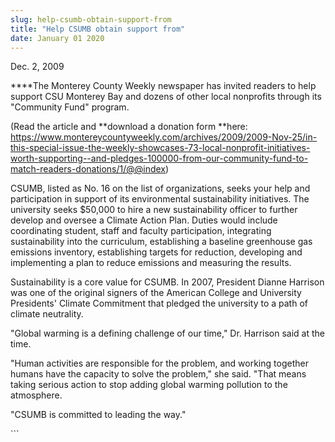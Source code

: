 ```yaml
---
slug: help-csumb-obtain-support-from
title: "Help CSUMB obtain support from"
date: January 01 2020
---
```


 
<p>Dec. 2, 2009</p>
<p>
  ****The Monterey County Weekly newspaper has invited readers to help support
  CSU Monterey Bay and dozens of other local nonprofits through its "Community
  Fund" program.
</p>
<p>
  (Read the article and **download a donation form **here:
  <a
    href="https://www.montereycountyweekly.com/archives/2009/2009-Nov-25/in-this-special-issue-the-weekly-showcases-73-local-nonprofit-initiatives-worth-supporting--and-pledges-100000-from-our-community-fund-to-match-readers-donations/1/@@index"
    >https://www.montereycountyweekly.com/archives/2009/2009-Nov-25/in-this-special-issue-the-weekly-showcases-73-local-nonprofit-initiatives-worth-supporting--and-pledges-100000-from-our-community-fund-to-match-readers-donations/1/@@index</a
  >)
</p>
<p>
  CSUMB, listed as No. 16 on the list of organizations, seeks your help and
  participation in support of its environmental sustainability initiatives. The
  university seeks $50,000 to hire a new sustainability officer to further
  develop and oversee a Climate Action Plan. Duties would include coordinating
  student, staff and faculty participation, integrating sustainability into the
  curriculum, establishing a baseline greenhouse gas emissions inventory,
  establishing targets for reduction, developing and implementing a plan to
  reduce emissions and measuring the results.
</p>
<p>
  Sustainability is a core value for CSUMB. In 2007, President Dianne Harrison
  was one of the original signers of the American College and University
  Presidents' Climate Commitment that pledged the university to a path of
  climate neutrality.
</p>
<p>
  "Global warming is a defining challenge of our time," Dr. Harrison said at the
  time.
</p>
<p>
  "Human activities are responsible for the problem, and working together humans
  have the capacity to solve the problem," she said. "That means taking serious
  action to stop adding global warming pollution to the atmosphere.
</p>
<p>"CSUMB is committed to leading the way."</p>
```
